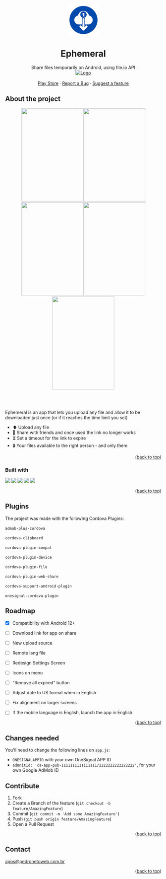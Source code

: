 <!-- Improved compatibility of back to top link: See: https://github.com/othneildrew/Best-README-Template/pull/73 -->
<a name="readme-top"></a>
<!--
*** Thanks for checking out the Best-README-Template. If you have a suggestion
*** that would make this better, please fork the repo and create a pull request
*** or simply open an issue with the tag "enhancement".
*** Don't forget to give the project a star!
*** Thanks again! Now go create something AMAZING! :D
-->



<!-- PROJECT SHIELDS -->
<!--
*** I'm using markdown "reference style" links for readability.
*** Reference links are enclosed in brackets [ ] instead of parentheses ( ).
*** See the bottom of this document for the declaration of the reference variables
*** for contributors-url, forks-url, etc. This is an optional, concise syntax you may use.
*** https://www.markdownguide.org/basic-syntax/#reference-style-links
-->



<!-- PROJECT LOGO -->
<br />
<div align="center">
    <img src="https://raw.githubusercontent.com/pedropamn/Ephemeral/main/www/img/logo.png" alt="Logo" width="100" height="100">


  <h1 align="center">Ephemeral</h1>

  <p align="center">
    Share files temporarily on Android, using file.io API
    <br />
    <a target="_blank" href="https://play.google.com/store/apps/details?id=com.pedroneto.ephemeral"><img src="https://play.google.com/intl/pt-BR/badges/static/images/badges/pt-br_badge_web_generic.png" alt="Logo" width="150" height="60"></a>
    <br />
    <br />
    <a href="https://play.google.com/store/apps/details?id=com.pedroneto.ephemeral">Play Store</a>
    ·
    <a href="https://github.com/pedropamn/Ephemeral/issues">Report a  Bug</a>
    ·
    <a href="https://github.com/pedropamn/Ephemeral/issues">Suggest a feature</a>
  </p>
</div>




<!-- ABOUT THE PROJECT -->
## About the project

<div align="center">
  <img src="https://play-lh.googleusercontent.com/8TYnD3sLwsnp5zt8rqI22ae38lQoaArrWAEFFuGcvBFP8zAYtbYPE8KGQOx_FM3R19Q=w2560-h1440-rw" width="200" height="300" /><img src="https://play-lh.googleusercontent.com/-1TFx47GM9JACjYmDIQGQQbyspx6NgswU_GpU19vERTZ3xIMAajkp-_YJt9cDXhvTw=w526-h296-rw" width="200" height="300"/><img src="https://play-lh.googleusercontent.com/os6thBFSmRzJw6qdY-M8aGEXMHm9kJNFEKEA2t5x5RMinNGAKdH_zUrNgxuWcASTsg=w526-h296-rw" width="200" height="300"/><img src="https://play-lh.googleusercontent.com/zcNp4MzsmVgWUukOVe-Dns11kJv_nROEu4tpipBTrGac8sO44xUBoS2yYunD5Cvd1HlO=w2560-h1440-rw" width="200" height="300"/><img src="https://play-lh.googleusercontent.com/-_Ii0s2m-LPFjIL9vuwG_Lzps0E8ZakWuwDiXURGNSJpNw5hhS549t7zz_su0-_mbVE=w526-h296-rw" width="200" height="300"/>
</div>

<br><br>

Ephemeral is an app that lets you upload any file and allow it to be downloaded just once (or if it reaches the time limit you set)

* ⬆️ Upload any file
* 🔗 Share with friends and once used the link no longer works
* ⏳ Set a timeout for the link to expire
* 🔒 Your files available to the right person - and only them



<p align="right">(<a href="#readme-top">back to top</a>)</p>



### Built with

<img src="https://img.shields.io/badge/-Framework7-red?style=for-the-badge&logo=framework7&logoColor=white"></img>
<img src="https://img.shields.io/badge/-Javascript-yellow?style=for-the-badge&logo=javascript&logoColor=white"></img>
<img src="https://img.shields.io/badge/-CSS-orange?style=for-the-badge&logo=css3&logoColor=white"></img>
<img src="https://img.shields.io/badge/-HTML-blue?style=for-the-badge&logo=html5&logoColor=white"></img>
<img src="https://img.shields.io/badge/-Cordova-black?style=for-the-badge&logo=apachecordova&logoColor=white"></img>


<p align="right">(<a href="#readme-top">back to top</a>)</p>


## Plugins

The project was made with the following Cordova Plugins:

`admob-plus-cordova`

`cordova-clipboard`

`cordova-plugin-compat`

`cordova-plugin-device`

`cordova-plugin-file`

`cordova-plugin-web-share`

`cordova-support-android-plugin`

`onesignal-cordova-plugin`


<!-- ROADMAP -->
## Roadmap

- [x] Compatibility with Android 12+
- [ ] Download link for app on share
- [ ] New upload source
- [ ] Remote lang file
- [ ] Redesign Settings Screen
- [ ] Icons on menu
- [ ] "Remove all expired" button
- [ ] Adjust date to US format when in English
- [ ] Fix alignment on larger screens
- [ ] If the mobile language is English, launch the app in English


<p align="right">(<a href="#readme-top">back to top</a>)</p>

<!-- CONTRIBUTING -->
## Changes needed

You'll need to change the following lines on `app.js`:

* `ONESIGNALAPPID` with your own OneSignal APP ID
* `adUnitId: 'ca-app-pub-1111111111111111/2222222222222222'`, for your own Google AdMob ID


<!-- CONTRIBUTING -->
## Contribute

1. Fork
2. Create a Branch of the feature (`git checkout -b feature/AmazingFeature`)
3. Commit (`git commit -m 'Add some AmazingFeature'`)
4. Push (`git push origin feature/AmazingFeature`)
5. Open a Pull Request




<p align="right">(<a href="#readme-top">back to top</a>)</p>

<!-- CONTACT -->
## Contact

apps@pedronetoweb.com.br


<p align="right">(<a href="#readme-top">back to top</a>)</p>



<!-- MARKDOWN LINKS & IMAGES -->
<!-- https://www.markdownguide.org/basic-syntax/#reference-style-links -->
[contributors-shield]: https://img.shields.io/github/contributors/othneildrew/Best-README-Template.svg?style=for-the-badge
[contributors-url]: https://github.com/othneildrew/Best-README-Template/graphs/contributors
[forks-shield]: https://img.shields.io/github/forks/othneildrew/Best-README-Template.svg?style=for-the-badge
[forks-url]: https://github.com/othneildrew/Best-README-Template/network/members
[stars-shield]: https://img.shields.io/github/stars/othneildrew/Best-README-Template.svg?style=for-the-badge
[stars-url]: https://github.com/othneildrew/Best-README-Template/stargazers
[issues-shield]: https://img.shields.io/github/issues/othneildrew/Best-README-Template.svg?style=for-the-badge
[issues-url]: https://github.com/othneildrew/Best-README-Template/issues
[license-shield]: https://img.shields.io/github/license/othneildrew/Best-README-Template.svg?style=for-the-badge
[license-url]: https://github.com/othneildrew/Best-README-Template/blob/master/LICENSE.txt
[linkedin-shield]: https://img.shields.io/badge/-LinkedIn-black.svg?style=for-the-badge&logo=linkedin&colorB=555
[linkedin-url]: https://linkedin.com/in/othneildrew
[product-screenshot]: images/screenshot.png
[Next.js]: https://img.shields.io/badge/next.js-000000?style=for-the-badge&logo=nextdotjs&logoColor=white
[Next-url]: https://nextjs.org/
[React.js]: https://img.shields.io/badge/React-20232A?style=for-the-badge&logo=react&logoColor=61DAFB
[React-url]: https://reactjs.org/
[Vue.js]: https://img.shields.io/badge/Vue.js-35495E?style=for-the-badge&logo=vuedotjs&logoColor=4FC08D
[Vue-url]: https://vuejs.org/
[Angular.io]: https://img.shields.io/badge/Angular-DD0031?style=for-the-badge&logo=angular&logoColor=white
[Angular-url]: https://angular.io/
[Svelte.dev]: https://img.shields.io/badge/Svelte-4A4A55?style=for-the-badge&logo=svelte&logoColor=FF3E00
[Svelte-url]: https://svelte.dev/
[Laravel.com]: https://img.shields.io/badge/Laravel-FF2D20?style=for-the-badge&logo=laravel&logoColor=white
[Laravel-url]: https://laravel.com
[Bootstrap.com]: https://img.shields.io/badge/Bootstrap-563D7C?style=for-the-badge&logo=bootstrap&logoColor=white
[Bootstrap-url]: https://getbootstrap.com
[JQuery.com]: https://img.shields.io/badge/jQuery-0769AD?style=for-the-badge&logo=jquery&logoColor=white
[JQuery-url]: https://jquery.com 
